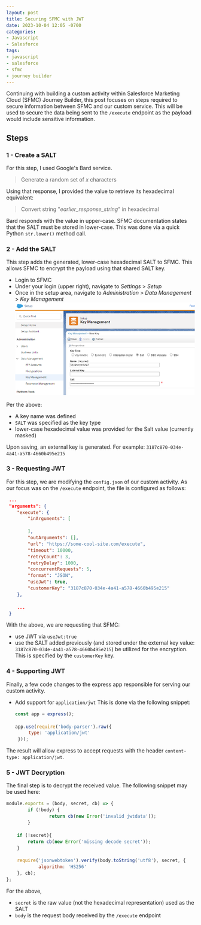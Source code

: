 ```yaml
---
layout: post
title: Securing SFMC with JWT
date: 2023-10-04 12:05 -0700
categories:
- Javascript
- Salesforce
tags:
- javascript
- salesforce
- sfmc
- journey builder
---
```

Continuing with building a custom activity within Salesforce Marketing Cloud (SFMC) Journey Builder, this post focuses on steps required to secure information between SFMC and our custom service. This will be used to secure the data being sent to the `/execute` endpoint as the payload would include sensitive information.

## Steps
### 1 - Create a SALT
For this step, I used Google's Bard service.

> Generate a random set of _x_ characters

Using that response, I provided the value to retrieve its hexadecimal equivalent:

> Convert string "_earlier_response_string_" in hexadecimal

Bard responds with the value in upper-case. SFMC documentation states that the SALT must be stored in lower-case. This was done via a quick Python `str.lower()` method call.

### 2 - Add the SALT
This step adds the generated, lower-case hexadecimal SALT to SFMC. This allows SFMC to encrypt the payload using that shared SALT key.
* Login to SFMC
* Under your login (upper right), navigate to _Settings_ > _Setup_
* Once in the setup area, navigate to _Administration_ > _Data Management_ > _Key Management_
![Add SALT Key](/assets/posts/2023/10/2023-10-04%20SFMC%20add%20key.png)

Per the above:
* A key name was defined
* `SALT` was specified as the key type
* lower-case hexadecimal value was provided for the Salt value (currently masked)

Upon saving, an external key is generated. For example: `3187c870-034e-4a41-a578-4660b495e215`

### 3 - Requesting JWT
For this step, we are modifying the `config.json` of our custom activity. As our focus was on the `/execute` endpoint, the file is configured as follows:
```json
 ...
 "arguments": {
    "execute": {
        "inArguments": [

        ],
        "outArguments": [],
        "url": "https://some-cool-site.com/execute",
        "timeout": 10000,
        "retryCount": 3,
        "retryDelay": 1000,
        "concurrentRequests": 5,
        "format": "JSON",
        "useJwt": true,
        "customerKey": "3187c870-034e-4a41-a578-4660b495e215"
    },

    ...
 }
 ```

 With the above, we are requesting that SFMC:
 * use JWT via `useJwt:true`
 * use the SALT added previously (and stored under the external key value: `3187c870-034e-4a41-a578-4660b495e215`) be utilized for the encryption. This is specified by the `customerKey` key.

 ### 4 - Supporting JWT
 Finally, a few code changes to the express app responsible for serving our custom activity.

 * Add support for `application/jwt`
   This is done via the following snippet:
   ```js
   const app = express();

   app.use(require('body-parser').raw({
        type: 'application/jwt'
    }));
    ```

The result will allow express to accept requests with the header `content-type: application/jwt`.

### 5 - JWT Decryption
The final step is to decrypt the received value. The following snippet may be used here:
```js
module.exports = (body, secret, cb) => {
        if (!body) {
                return cb(new Error('invalid jwtdata'));
        }

    if (!secret){
        return cb(new Error('missing decode secret'));
    }

    require('jsonwebtoken').verify(body.toString('utf8'), secret, {
            algorithm: 'HS256'
    }, cb);
};
```

For the above, 
* `secret` is the raw value (not the hexadecimal representation) used as the SALT
* `body` is the request body received by the `/execute` endpoint
